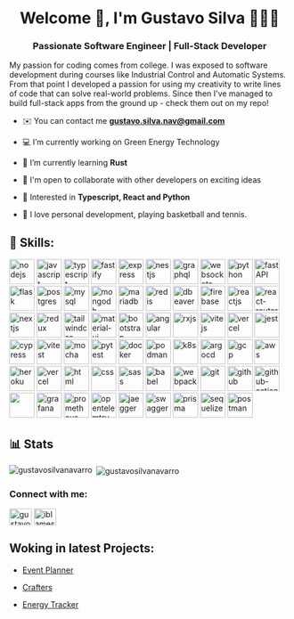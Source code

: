 <h1 align="center">Welcome 👋, I'm Gustavo Silva 👨‍💻😁</h1>
<h3 align="center">Passionate Software Engineer | Full-Stack Developer</h3>

<p>My passion for coding comes from college. I was exposed to software development during courses like Industrial Control and Automatic Systems. From that point I developed a passion for using my creativity to write lines of code that can solve real-world problems. Since then I've managed to build full-stack apps from the ground up - check them out on my repo!</p>

- ✉️ You can contact me **gustavo.silva.nav@gmail.com**

- 💻 I’m currently working on Green Energy Technology

- 🧠 I’m currently learning **Rust**

- 🤝 I'm open to collaborate with other developers on exciting ideas

- 🚀 Interested in **Typescript, React and Python**

- 🏀 I love personal development, playing basketball and tennis.

<!-- <h3 align="left">Languages and Tools:</h3> -->
<h2 align="left">🧰 Skills:</h2>
  <img src="https://cdn.jsdelivr.net/gh/devicons/devicon@latest/icons/nodejs/nodejs-original-wordmark.svg" alt="nodejs" width="45" height="45" />
  <img src="https://cdn.jsdelivr.net/gh/devicons/devicon@latest/icons/javascript/javascript-original.svg" alt="javascript" width="45" height="45" />
  <img src="https://cdn.jsdelivr.net/gh/devicons/devicon@latest/icons/typescript/typescript-original.svg" alt="typescript" width="45" height="45" />
  <img src="https://cdn.jsdelivr.net/gh/devicons/devicon@latest/icons/fastify/fastify-plain.svg" alt="fastify" width="45" height="45" />
  <img src="https://cdn.jsdelivr.net/gh/devicons/devicon@latest/icons/express/express-original-wordmark.svg" alt="express" width="45" height="45" />
  <img src="https://cdn.jsdelivr.net/gh/devicons/devicon@latest/icons/nestjs/nestjs-original-wordmark.svg" alt="nestjs" width="45" height="45" />
  <img src="https://cdn.jsdelivr.net/gh/devicons/devicon@latest/icons/graphql/graphql-plain-wordmark.svg" alt="graphql" width="45" height="45" />
  <img src="https://cdn.jsdelivr.net/gh/devicons/devicon@latest/icons/socketio/socketio-original-wordmark.svg" alt="websockets" width="45" height="45" />
  <img src="https://cdn.jsdelivr.net/gh/devicons/devicon@latest/icons/python/python-original.svg" alt="python" width="45" height="45" />
  <img src="https://cdn.jsdelivr.net/gh/devicons/devicon@latest/icons/fastapi/fastapi-original-wordmark.svg" alt="fastAPI" width="45" height="45" />
  <img src="https://cdn.jsdelivr.net/gh/devicons/devicon@latest/icons/flask/flask-original-wordmark.svg" alt="flask" width="45" height="45" />
  <img src="https://cdn.jsdelivr.net/gh/devicons/devicon@latest/icons/postgresql/postgresql-original-wordmark.svg" alt="postgres" width="45" height="45" />
  <img src="https://cdn.jsdelivr.net/gh/devicons/devicon@latest/icons/mysql/mysql-original-wordmark.svg" alt="mysql" width="45" height="45" />
  <img src="https://cdn.jsdelivr.net/gh/devicons/devicon@latest/icons/mongodb/mongodb-original-wordmark.svg" alt="mongodb" width="45" height="45" />
  <img src="https://cdn.jsdelivr.net/gh/devicons/devicon@latest/icons/mariadb/mariadb-original-wordmark.svg" alt="mariadb" width="45" height="45" />
  <img src="https://cdn.jsdelivr.net/gh/devicons/devicon@latest/icons/redis/redis-original-wordmark.svg" alt="redis" width="45" height="45" />
  <img src="https://cdn.jsdelivr.net/gh/devicons/devicon@latest/icons/dbeaver/dbeaver-original.svg" alt="dbeaver" width="45" height="45" />
  <img src="https://cdn.jsdelivr.net/gh/devicons/devicon@latest/icons/firebase/firebase-original-wordmark.svg" alt="firebase" width="45" height="45" />
  <img src="https://cdn.jsdelivr.net/gh/devicons/devicon@latest/icons/react/react-original-wordmark.svg" alt="reactjs" width="45" height="45" /> 
  <img src="https://cdn.jsdelivr.net/gh/devicons/devicon@latest/icons/reactrouter/reactrouter-original-wordmark.svg" alt="react-router" width="45" height="45" />
  <img src="https://cdn.jsdelivr.net/gh/devicons/devicon@latest/icons/nextjs/nextjs-original-wordmark.svg" alt="nextjs" width="45" height="45" />
  <img src="https://cdn.jsdelivr.net/gh/devicons/devicon@latest/icons/redux/redux-original.svg" alt="redux" width="45" height="45" />
  <img src="https://cdn.jsdelivr.net/gh/devicons/devicon@latest/icons/tailwindcss/tailwindcss-original-wordmark.svg" alt="tailwindcss" width="45" height="45" />
  <img src="https://cdn.jsdelivr.net/gh/devicons/devicon@latest/icons/materialui/materialui-original.svg" alt="material-ui" width="45" height="45" />
  <img src="https://cdn.jsdelivr.net/gh/devicons/devicon@latest/icons/bootstrap/bootstrap-original-wordmark.svg" alt="bootstrap" width="45" height="45" />
  <img src="https://cdn.jsdelivr.net/gh/devicons/devicon@latest/icons/angularjs/angularjs-original.svg" alt="angular" width="45" height="45" />
  <img src="https://cdn.jsdelivr.net/gh/devicons/devicon@latest/icons/rxjs/rxjs-original.svg" alt="rxjs" width="45" height="45" />
  <img src="https://cdn.jsdelivr.net/gh/devicons/devicon@latest/icons/vitejs/vitejs-original.svg" alt="vitejs" width="45" height="45" />
  <img src="https://cdn.jsdelivr.net/gh/devicons/devicon@latest/icons/nginx/nginx-original.svg" alt="vercel" width="45" height="45" />
  <img src="https://cdn.jsdelivr.net/gh/devicons/devicon@latest/icons/jest/jest-plain.svg" alt="jest" width="45" height="45" />
  <img src="https://cdn.jsdelivr.net/gh/devicons/devicon@latest/icons/cypressio/cypressio-original-wordmark.svg" alt="cypress" width="45" height="45" />
  <img src="https://cdn.jsdelivr.net/gh/devicons/devicon@latest/icons/vitest/vitest-original.svg" alt="vitest" width="45" height="45" />
  <img src="https://cdn.jsdelivr.net/gh/devicons/devicon@latest/icons/mocha/mocha-original.svg" alt="mocha" width="45" height="45" />
  <img src="https://cdn.jsdelivr.net/gh/devicons/devicon@latest/icons/pytest/pytest-original-wordmark.svg" alt="pytest" width="45" height="45" />
  <img src="https://cdn.jsdelivr.net/gh/devicons/devicon@latest/icons/docker/docker-original-wordmark.svg" alt="docker" width="45" height="45" />
  <img src="https://cdn.jsdelivr.net/gh/devicons/devicon@latest/icons/podman/podman-original-wordmark.svg" alt="podman" width="45" height="45" />
  <img alt='k8s' src="https://cdn.jsdelivr.net/gh/devicons/devicon@latest/icons/kubernetes/kubernetes-original.svg" width="45" height="45"/>
  <img src="https://cdn.jsdelivr.net/gh/devicons/devicon@latest/icons/argocd/argocd-original-wordmark.svg" alt="argocd" width="45" height="45" />
  <img src="https://cdn.jsdelivr.net/gh/devicons/devicon@latest/icons/googlecloud/googlecloud-original-wordmark.svg" alt="gcp" width="45" height="45" />
  <img src="https://cdn.jsdelivr.net/gh/devicons/devicon@latest/icons/amazonwebservices/amazonwebservices-original-wordmark.svg" alt="aws" width="45" height="45" />
  <img src="https://cdn.jsdelivr.net/gh/devicons/devicon@latest/icons/heroku/heroku-original-wordmark.svg" alt="heroku" width="45" height="45" />
    <img src="https://cdn.jsdelivr.net/gh/devicons/devicon@latest/icons/vercel/vercel-original-wordmark.svg" alt="vercel" width="45" height="45" />
  <img src="https://cdn.jsdelivr.net/gh/devicons/devicon@latest/icons/html5/html5-original-wordmark.svg" alt="html" width="45" height="45" />
  <img src="https://cdn.jsdelivr.net/gh/devicons/devicon@latest/icons/css3/css3-original-wordmark.svg" alt="css" width="45" height="45" />
  <img src="https://cdn.jsdelivr.net/gh/devicons/devicon@latest/icons/sass/sass-original.svg" alt="sass" width="45" height="45" />
  <img src="https://cdn.jsdelivr.net/gh/devicons/devicon@latest/icons/babel/babel-original.svg" alt="babel" width="45" height="45" />
  <img src="https://cdn.jsdelivr.net/gh/devicons/devicon@latest/icons/webpack/webpack-original-wordmark.svg" alt="webpack" width="45" height="45" />
  <img src="https://cdn.jsdelivr.net/gh/devicons/devicon@latest/icons/git/git-original-wordmark.svg" alt="git" width="45" height="45" />
  <img src="https://cdn.jsdelivr.net/gh/devicons/devicon@latest/icons/github/github-original-wordmark.svg" alt="github" width="45" height="45" />
  <img src="https://cdn.jsdelivr.net/gh/devicons/devicon@latest/icons/githubactions/githubactions-original.svg" alt="github-actions" width="45" height="45" />
  <img src="https://cdn.jsdelivr.net/gh/devicons/devicon@latest/icons/terraform/terraform-original-wordmark.svg" alt"terraform" width="45" height="45" />
  <img src="https://cdn.jsdelivr.net/gh/devicons/devicon@latest/icons/grafana/grafana-original-wordmark.svg" alt="grafana" width="45" height="45" />
  <img src="https://cdn.jsdelivr.net/gh/devicons/devicon@latest/icons/prometheus/prometheus-original-wordmark.svg" alt="prometheus" width="45" height="45" />
  <img src="https://cdn.jsdelivr.net/gh/devicons/devicon@latest/icons/opentelemetry/opentelemetry-original-wordmark.svg" alt="opentelemtry" width="45" height="45" />
  <img src="https://cdn.jsdelivr.net/gh/devicons/devicon@latest/icons/jaegertracing/jaegertracing-original-wordmark.svg" alt="jaegger" width="45" height="45" />
  <img src="https://cdn.jsdelivr.net/gh/devicons/devicon@latest/icons/swagger/swagger-original-wordmark.svg" alt="swagger" width="45" height="45" />
  <img src="https://cdn.jsdelivr.net/gh/devicons/devicon@latest/icons/prisma/prisma-original-wordmark.svg" alt="prisma" width="45" height="45" />
  <img src="https://cdn.jsdelivr.net/gh/devicons/devicon@latest/icons/sequelize/sequelize-original-wordmark.svg" alt="sequelize" width="45" height="45" />
  <img src="https://cdn.jsdelivr.net/gh/devicons/devicon@latest/icons/postman/postman-original.svg" alt="postman" width="45" height="45" />
</p>


<h2 align="left">📊 Stats</h2>
<p><img align="left" src="https://github-readme-stats.vercel.app/api/top-langs?username=gustavosilvanavarro&show_icons=true&locale=en&layout=compact" alt="gustavosilvanavarro" /></p>

<p>&nbsp;<img align="center" src="https://github-readme-stats.vercel.app/api?username=gustavosilvanavarro&show_icons=true&locale=en" alt="gustavosilvanavarro" /></p>


<h3 align="left">Connect with me:</h3>
<p align="left">
<a href="https://linkedin.com/in/gustavo-silva-navarro" target="blank"><img align="center" src="https://raw.githubusercontent.com/rahuldkjain/github-profile-readme-generator/master/src/images/icons/Social/linked-in-alt.svg" alt="gustavo-silva-navarro" height="30" width="40" /></a>
<a href="https://instagram.com/iblamesilva" target="blank"><img align="center" src="https://raw.githubusercontent.com/rahuldkjain/github-profile-readme-generator/master/src/images/icons/Social/instagram.svg" alt="iblamesilva" height="30" width="40" /></a>
</p>

<h2 align="left">Woking in latest Projects:</h2>

* [Event Planner](https://thesis-project-event-planner.vercel.app/)

* [Crafters](https://crafters-app.vercel.app/)

* [Energy Tracker](https://energy-tracker-kohl.vercel.app/)

